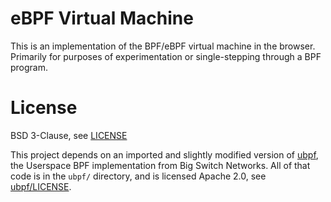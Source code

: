 # eBPF Virtual Machine

This is an implementation of the BPF/eBPF virtual machine in the browser.  Primarily for purposes of experimentation or single-stepping through a BPF program.

# License

BSD 3-Clause, see [LICENSE](./LICENSE)

This project depends on an imported and slightly modified version of
[ubpf](https://github.com/iovisor/ubpf), the Userspace BPF implementation
from Big Switch Networks.  All of that code is in the `ubpf/`
directory, and is licensed Apache 2.0, see [ubpf/LICENSE](./ubpf/LICENSE.txt).
